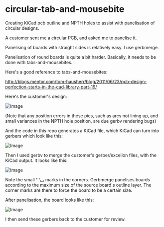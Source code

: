 # circular-tab-and-mousebite
Creating KiCad pcb outline and NPTH holes to assist with panelisation of circular designs.

A customer sent me a circular PCB, and asked me to panelise it.

Panelising of boards with straight sides is relatively easy.  I use gerbmerge.

Panelisation of round boards is quite a bit harder.  Basically, it needs to be done with tabs-and-mousebites.

Here's a good reference to tabs-and-mousebites:

  http://blogs.mentor.com/tom-hausherr/blog/2011/06/23/pcb-design-perfection-starts-in-the-cad-library-part-19/
  
Here's the customer's design:

![Image](../master/images/Selection_714.png?raw=true)

(Note that any position errors in these pics, such as arcs not lining up, and small variances in the NPTH hole position, are due gerbv rendering bugs)

And the code in this repo generates a KiCad file, which KiCad can turn into gerbers which look like this:

![Image](../master/images/Selection_718.png?raw=true)

Then I used gerbv to merge the customer's gerber/excellon files, with the KiCad output.  It looks like this:

![Image](../master/images/Selection_715.png?raw=true)

Note the small ⌜⌝⌞⌟ marks in the corners.  Gerbmerge panelises boards according to the maximum size of the source board's outline layer.  The corner marks are there to force the board to be a certain size.

After panelisation, the board looks like this:

![Image](../master/images/Selection_716.png?raw=true)

I then send these gerbers back to the customer for review.
